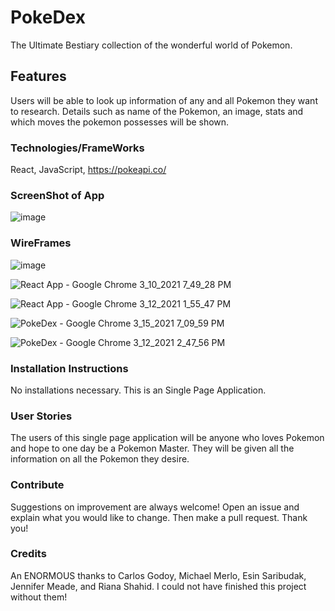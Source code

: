 # PokeDex

The Ultimate Bestiary collection of the wonderful world of Pokemon.

## Features

Users will be able to look up information of any and all Pokemon they want to research. Details such as name of the Pokemon, an image, stats and which moves the pokemon possesses will be shown. 

### Technologies/FrameWorks

React, JavaScript, https://pokeapi.co/

### ScreenShot of App

![image](https://user-images.githubusercontent.com/47430018/110989966-abe52980-8340-11eb-8fd8-ebead196c6a3.png)

### WireFrames

![image](https://user-images.githubusercontent.com/47430018/110990233-0da59380-8341-11eb-953e-9a56aeb3fb29.png)

![React App - Google Chrome 3_10_2021 7_49_28 PM](https://user-images.githubusercontent.com/47430018/110990469-5eb58780-8341-11eb-9a6a-49d6991f5a00.png)

![React App - Google Chrome 3_12_2021 1_55_47 PM](https://user-images.githubusercontent.com/47430018/110990770-c66bd280-8341-11eb-9b5c-728504ab991d.png)

![PokeDex - Google Chrome 3_15_2021 7_09_59 PM](https://user-images.githubusercontent.com/47430018/111232810-3d170300-85c2-11eb-9875-b2118c1e6bb3.png)


![PokeDex - Google Chrome 3_12_2021 2_47_56 PM](https://user-images.githubusercontent.com/47430018/110990915-f6b37100-8341-11eb-8970-a4dc6484862e.png)

### Installation Instructions

No installations necessary. This is an Single Page Application.

### User Stories

The users of this single page application will be anyone who loves Pokemon and hope to one day be a Pokemon Master. They will be given all the information on all the Pokemon they desire.

### Contribute

Suggestions on improvement are always welcome! Open an issue and explain what you would like to change. Then make a pull request. Thank you!

### Credits

An ENORMOUS thanks to Carlos Godoy, Michael Merlo, Esin Saribudak, Jennifer Meade, and Riana Shahid. I could not have finished this project without them!